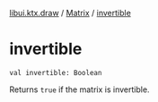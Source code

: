 [libui.ktx.draw](../README.md) / [Matrix](README.md) / [invertible](invertible.md)

# invertible

`val invertible: Boolean`

Returns `true` if the matrix is invertible.

